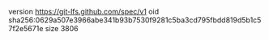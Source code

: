 version https://git-lfs.github.com/spec/v1
oid sha256:0629a507e3966abe341b93b7530f9281c5ba3cd795fbdd819d5b1c57f2e5671e
size 3806
